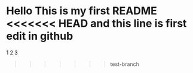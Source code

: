 Hello 
This is my first README
<<<<<<< HEAD
and this line is first edit in github
=======
1
2
3

>>>>>>> test-branch
